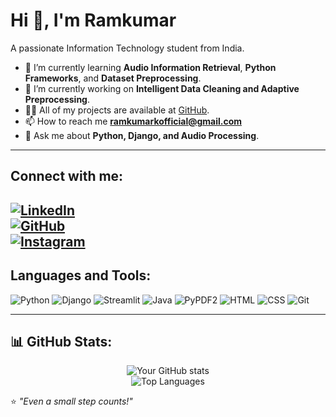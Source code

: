 # Hi 👋, I'm Ramkumar  

A passionate Information Technology student from India.  

- 🌱 I’m currently learning **Audio Information Retrieval**, **Python Frameworks**, and **Dataset Preprocessing**.  
- 🔭 I’m currently working on **Intelligent Data Cleaning and Adaptive Preprocessing**.  
- 👨‍💻 All of my projects are available at [GitHub](https://github.com/ramkumar-bitsathy).  
- 📫 How to reach me **ramkumarkofficial@gmail.com**  
- 💬 Ask me about **Python, Django, and Audio Processing**.  

---

## Connect with me:  
[![LinkedIn](https://img.shields.io/badge/-LinkedIn-0077B5?style=for-the-badge&logo=linkedin&logoColor=white)](https://www.linkedin.com/in/ramkumar-k-33ba55257/)  
[![GitHub](https://img.shields.io/badge/-GitHub-181717?style=for-the-badge&logo=github&logoColor=white)](https://github.com/ramkumar-bitsathy)  
[![Instagram](https://img.shields.io/badge/-Instagram-E4405F?style=for-the-badge&logo=instagram&logoColor=white)](https://www.instagram.com/_k.ramkumar/)  
---

## Languages and Tools:  
<p align="left">
  <img src="https://img.shields.io/badge/Python-3776AB?style=for-the-badge&logo=python&logoColor=white" alt="Python"/>
  <img src="https://img.shields.io/badge/Django-092E20?style=for-the-badge&logo=django&logoColor=white" alt="Django"/>
  <img src="https://img.shields.io/badge/Streamlit-FF4B4B?style=for-the-badge&logo=streamlit&logoColor=white" alt="Streamlit"/>
  <img src="https://img.shields.io/badge/Java-007396?style=for-the-badge&logo=java&logoColor=white" alt="Java"/>
  <img src="https://img.shields.io/badge/PyPDF2-FFD43B?style=for-the-badge&logo=python&logoColor=black" alt="PyPDF2"/>
  <img src="https://img.shields.io/badge/HTML-E34F26?style=for-the-badge&logo=html5&logoColor=white" alt="HTML"/>
  <img src="https://img.shields.io/badge/CSS-1572B6?style=for-the-badge&logo=css3&logoColor=white" alt="CSS"/>
  <img src="https://img.shields.io/badge/Git-F05032?style=for-the-badge&logo=git&logoColor=white" alt="Git"/>
</p>

---

## 📊 GitHub Stats:
<div align="center">
  
  ![Your GitHub stats](https://github-readme-stats.vercel.app/api?username=ramkumar-bitsathy&include_all_commits=true&show_icons=true&theme=radical)     
  ![Top Languages](https://github-readme-stats.vercel.app/api/top-langs/?username=ramkumar-bitsathy&layout=compact&theme=radical)
  

  
  
  
</div>




⭐️ *"Even a small step counts!"*
